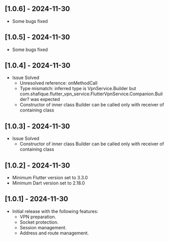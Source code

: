 ## [1.0.6] - 2024-11-30

- Some bugs fixed

## [1.0.5] - 2024-11-30

- Some bugs fixed

## [1.0.4] - 2024-11-30

- Issue Solved
  - Unresolved reference: onMethodCall
  - Type mismatch: inferred type is VpnService.Builder but com.shafique.flutter_vpn_service.FlutterVpnService.Companion.Builder? was expected
  - Constructor of inner class Builder can be called only with receiver of containing class

## [1.0.3] - 2024-11-30

- Issue Solved
  - Constructor of inner class Builder can be called only with receiver of containing class

## [1.0.2] - 2024-11-30

- Minimum Flutter version set to 3.3.0
- Minimum Dart version set to 2.18.0

## [1.0.1] - 2024-11-30

- Initial release with the following features:
  - VPN preparation.
  - Socket protection.
  - Session management.
  - Address and route management.
